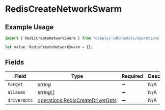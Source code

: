 # RedisCreateNetworkSwarm

## Example Usage

```typescript
import { RedisCreateNetworkSwarm } from "dokploy-sdk/models/operations";

let value: RedisCreateNetworkSwarm = {};
```

## Fields

| Field                                                                                | Type                                                                                 | Required                                                                             | Description                                                                          |
| ------------------------------------------------------------------------------------ | ------------------------------------------------------------------------------------ | ------------------------------------------------------------------------------------ | ------------------------------------------------------------------------------------ |
| `target`                                                                             | *string*                                                                             | :heavy_minus_sign:                                                                   | N/A                                                                                  |
| `aliases`                                                                            | *string*[]                                                                           | :heavy_minus_sign:                                                                   | N/A                                                                                  |
| `driverOpts`                                                                         | [operations.RedisCreateDriverOpts](../../models/operations/rediscreatedriveropts.md) | :heavy_minus_sign:                                                                   | N/A                                                                                  |